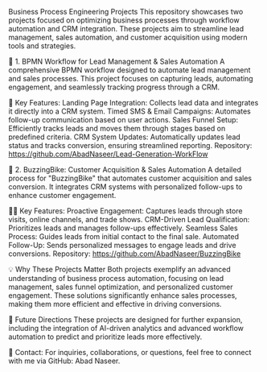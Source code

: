 Business Process Engineering Projects
This repository showcases two projects focused on optimizing business processes through workflow automation and CRM integration. These projects aim to streamline lead management, sales automation, and customer acquisition using modern tools and strategies.

📂 1. BPMN Workflow for Lead Management & Sales Automation
A comprehensive BPMN workflow designed to automate lead management and sales processes. This project focuses on capturing leads, automating engagement, and seamlessly tracking progress through a CRM.

🚀 Key Features:
Landing Page Integration: Collects lead data and integrates it directly into a CRM system.
Timed SMS & Email Campaigns: Automates follow-up communication based on user actions.
Sales Funnel Setup: Efficiently tracks leads and moves them through stages based on predefined criteria.
CRM System Updates: Automatically updates lead status and tracks conversion, ensuring streamlined reporting.
Repository:
https://github.com/AbadNaseer/Lead-Generation-WorkFlow

📂 2. BuzzingBike: Customer Acquisition & Sales Automation
A detailed process for "BuzzingBike" that automates customer acquisition and sales conversion. It integrates CRM systems with personalized follow-ups to enhance customer engagement.

🚴‍♂️ Key Features:
Proactive Engagement: Captures leads through store visits, online channels, and trade shows.
CRM-Driven Lead Qualification: Prioritizes leads and manages follow-ups effectively.
Seamless Sales Process: Guides leads from initial contact to the final sale.
Automated Follow-Up: Sends personalized messages to engage leads and drive conversions.
Repository:
https://github.com/AbadNaseer/BuzzingBike

💡 Why These Projects Matter
Both projects exemplify an advanced understanding of business process automation, focusing on lead management, sales funnel optimization, and personalized customer engagement. These solutions significantly enhance sales processes, making them more efficient and effective in driving conversions.

🎯 Future Directions
These projects are designed for further expansion, including the integration of AI-driven analytics and advanced workflow automation to predict and prioritize leads more effectively.

📧 Contact:
For inquiries, collaborations, or questions, feel free to connect with me via GitHub: Abad Naseer.
